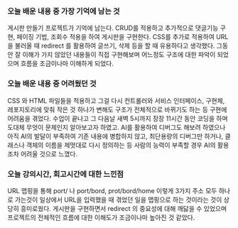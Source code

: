 ### 오늘 배운 내용 중 가장 기억에 남는 것

게시판 만들기 프로젝트가 기억에 남는다.
CRUD를 적용하고 추가적으로 댓글기능 구현, 페이징 기법, 조회수 적용을 하여 게시판을 구현한다.
CSS를 추가로 적용하여 URL 을 불러올 때 redirect 를 활용하여 글쓰기, 삭제 등을 할 때 유용하다고 생각했다.
그동안 잘 이해가 가지 않았던 내용들이 직접 구현해보며 어느정도 구조에 대한 파악이 되었으며
흐름을 조금이나마 이해하게 되었다.
### 오늘 배운 내용 중 어려웠던 것 

CSS 와 HTML 파일들을 적용하고 그걸 다시 컨트롤러와 서비스 인터페이스, 구현체, 레포지토리에 맞춰 
작은 것 하나가 변해도 구조가 전체적으로 바뀌기도 하는 등 구현에 어려움을 겪었다.
수업이 끝나고 그 다음날 새벽 5시까지 장장 11시간 동안 코딩을 하며 도대체 무엇이 문제인지 알아보고자 하였고.
AI를 활용하여 디버그도 해보려 하였으나 아직 AI의 발달이 부족하여 기존 내용에 병합하지 않고, 
최단용량의 디버그만 하거나, 클래스나 객체의 이름을 제멋대로 다시 정의하는 등 사람의 능력이 부족할 경우
AI의 활용조차 어려울 것으로 느꼈다.

### 오늘 강의시간, 회고시간에 대한 느낀점

URL 맵핑을 통해 port/ 나 port/bord, prot/bord/home 이렇게 3가지 주소 모두 하나로 가는것이
일상에서 URL을 입력했을 때 겪었던 일을 맵핑으로 하는 것이라는 것이 상당히 흥미로웠다.
게시판을 구현하면서 redirect 의 중요성에 대해 깨닳을 수 있었으며 
프로젝트의 전체적인 흐름에 대한 이해도가 조금이나마 높아진 것 같았다.
